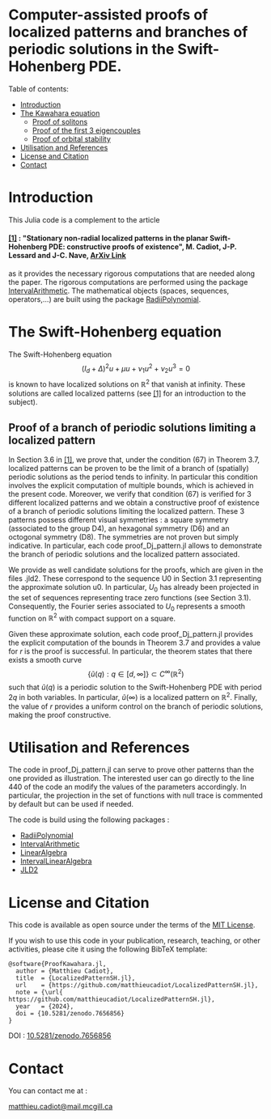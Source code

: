 # Computer-assisted proofs of localized patterns and branches of periodic solutions in the Swift-Hohenberg PDE.



Table of contents:


* [Introduction](#introduction)
* [The Kawahara equation](#the-kawahara-equation)
   * [Proof of solitons](#Proof-of-solitons)
   * [Proof of the first 3 eigencouples](#Proof-of-the-first-3-eigencouples)
   * [Proof of orbital stability](#Proof-of-orbital-stability)
* [Utilisation and References](#utilisation-and-references)
* [License and Citation](#license-and-citation)
* [Contact](#contact)



# Introduction

This Julia code is a complement to the article 

#### [[1]](https://arxiv.org/abs/2302.12877) : "Stationary non-radial localized patterns in the planar Swift-Hohenberg PDE: constructive proofs of existence", M. Cadiot, J-P. Lessard and J-C. Nave, [ArXiv Link](https://arxiv.org/abs/2302.12877)

as it provides the necessary rigorous computations that are needed along the paper. The rigorous computations are performed using the package [IntervalArithmetic](https://github.com/JuliaIntervals/IntervalArithmetic.jl). The mathematical objects (spaces, sequences, operators,...) are built using the package [RadiiPolynomial](https://github.com/OlivierHnt/RadiiPolynomial.jl). 


# The Swift-Hohenberg equation

The Swift-Hohenberg equation
$$(I_d+\Delta)^2u +  \mu u + \nu_1 u^2 + \nu_2 u^3 =0$$
is known to have localized solutions on $\mathbb{R}^2$ that vanish at infinity. These solutions are called localized patterns (see [[1]](https://arxiv.org/abs/2302.12877) for an introduction to the subject). 

## Proof of a branch of periodic solutions limiting a localized pattern

In Section 3.6 in [[1]](https://arxiv.org/abs/2302.12877), we prove that, under the condition (67) in Theorem 3.7, localized patterns can be proven to be the limit of a branch of (spatially) periodic solutions as the period tends to infinity. In particular this condition involves the explicit computation of multiple bounds, which is achieved in the present code. Moreover, we verify that condition (67) is verified for 3 different localized patterns and we obtain a constructive proof of existence of a branch of periodic solutions limiting the localized pattern. These 3 patterns possess different visual symmetries : a square symmetry (associated to the group D4), an hexagonal symmetry (D6) and an octogonal symmetry (D8). The symmetries are not proven but simply indicative. In particular, each code proof_Dj_pattern.jl allows to demonstrate the branch of periodic solutions and the localized pattern associated. 

We provide as well candidate solutions for the proofs, which are given in the files .jld2. These correspond to the sequence U0 in Section 3.1 representing the approximate solution u0. In particular, $U_0$ has already been projected in the set of sequences representing trace zero functions (see Section 3.1). Consequently, the Fourier series associated to $U_0$ represents a smooth function on $\mathbb{R}^2$ with compact support on a square.

Given these approximate solution, each code proof_Dj_pattern.jl provides the explicit computation of the bounds in Theorem 3.7 and provides a value for $r$ is the proof is successful. In particular, the theorem states that there exists a smooth curve 
$$\{\tilde{u}(q) : q \in [d,\infty]\} \subset C^\infty(\mathbb{R}^2)$$
such that $\tilde{u}(q)$ is a periodic solution to the Swift-Hohenberg PDE with period $2q$ in both variables.  In particular, $\tilde{u}(\infty)$ is a localized pattern on $\mathbb{R}^2.$ Finally, the value of $r$ provides a uniform control on the branch of periodic solutions, making the proof constructive.

 
 # Utilisation and References

 The code in proof_Dj_pattern.jl can serve to prove other patterns than the one provided as illustration. The interested user can go directly to the line 440 of the code an modify the values of the parameters accordingly. In particular, the projection in the set of functions with null trace is commented by default but can be used if needed. 
 
 The code is build using the following packages :
 - [RadiiPolynomial](https://github.com/OlivierHnt/RadiiPolynomial.jl) 
 - [IntervalArithmetic](https://github.com/JuliaIntervals/IntervalArithmetic.jl)
 - [LinearAlgebra](https://docs.julialang.org/en/v1/stdlib/LinearAlgebra/)
 - [IntervalLinearAlgebra](https://github.com/JuliaIntervals/IntervalLinearAlgebra.jl)
 - [JLD2](https://github.com/JuliaIO/JLD2.jl)
 
 
 # License and Citation
 
This code is available as open source under the terms of the [MIT License](http://opensource.org/licenses/MIT).
  
If you wish to use this code in your publication, research, teaching, or other activities, please cite it using the following BibTeX template:

```
@software{ProofKawahara.jl,
  author = {Matthieu Cadiot},
  title  = {LocalizedPatternSH.jl},
  url    = {https://github.com/matthieucadiot/LocalizedPatternSH.jl},
  note = {\url{ https://github.com/matthieucadiot/LocalizedPatternSH.jl},
  year   = {2024},
  doi = {10.5281/zenodo.7656856}
}
```
DOI : [10.5281/zenodo.7656856](https://zenodo.org/record/7656856#.Y_NqJ0NKhPZ) 


# Contact

You can contact me at :

matthieu.cadiot@mail.mcgill.ca

